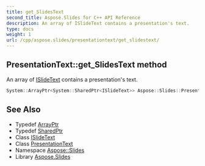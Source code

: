 ```yaml
---
title: get_SlidesText
second_title: Aspose.Slides for C++ API Reference
description: An array of ISlideText contains a presentation's text.
type: docs
weight: 1
url: /cpp/aspose.slides/presentationtext/get_slidestext/
---
```

## PresentationText::get_SlidesText method


An array of [ISlideText](../../islidetext/) contains a presentation's text.

```cpp
System::ArrayPtr<System::SharedPtr<ISlideText>> Aspose::Slides::PresentationText::get_SlidesText() override
```

## See Also

* Typedef [ArrayPtr](../../../system/arrayptr/)
* Typedef [SharedPtr](../../../system/sharedptr/)
* Class [ISlideText](../../islidetext/)
* Class [PresentationText](../)
* Namespace [Aspose::Slides](../../)
* Library [Aspose.Slides](../../../)
